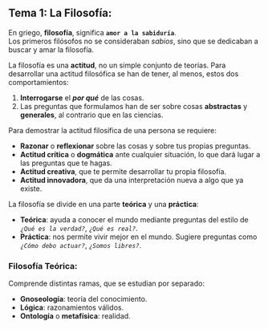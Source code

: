 ## Tema 1: La Filosofía:  
En griego, **filosofía**, significa **`amor a la sabiduría`**.  
Los primeros filósofos no se consideraban *sabios*, sino que se dedicaban a buscar y amar la filosofía.  

La filosofía es una **actitud**, no un simple conjunto de teorías. Para desarrollar una actitud filosófica se han de tener, al menos, estos dos comportamientos:  
  1. **Interrogarse** el ***por qué*** de las cosas.  
  2. Las preguntas que formulamos han de ser sobre cosas **abstractas** y **generales**, al contrario que en las ciencias.  

Para demostrar la actitud filosífica de una persona se requiere:  
  * **Razonar** o **reflexionar** sobre las cosas y sobre tus propias preguntas.  
  * **Actitud crítica** o **dogmática** ante cualquier situación, lo que dará lugar a las preguntas que te hagas.  
  * **Actitud creativa**, que te permite desarrollar tu propia filosofía.  
  * **Actitud innovadora**, que da una interpretación nueva a algo que ya existe.  

La filosofía se divide en una parte **teórica** y una **práctica**:  
  * **Teórica**: ayuda a conocer el mundo mediante preguntas del estilo de *`¿Qué es la verdad?`*, *`¿Qué es real?`*.  
  * **Práctica**: nos permite vivir mejor en el mundo. Sugiere preguntas como *`¿Cómo debo actuar?`*, *`¿Somos libres?`*.  

### Filosofía Teórica:  
Comprende distintas ramas, que se estudian por separado:  
  * **Gnoseología**: teoría del conocimiento.  
  * **Lógica**: razonamientos válidos.  
  * **Ontología** o **metafísica**: realidad.  
